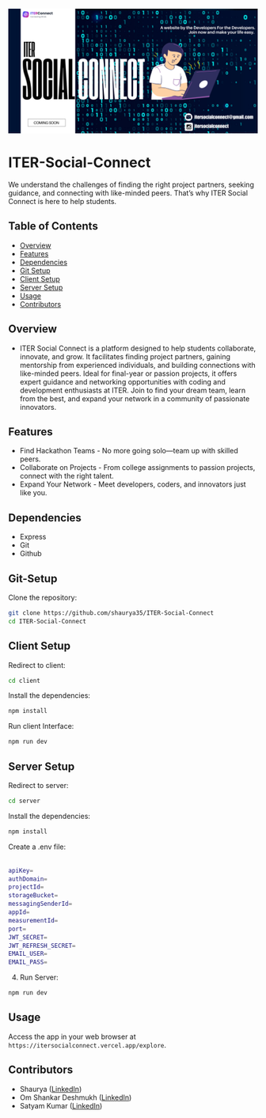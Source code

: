 ![Example Image](server/views/banner.png)

# ITER-Social-Connect

We understand the challenges of finding the right project partners, seeking guidance, and connecting with like-minded peers. That’s why ITER Social Connect is here to help students.

## Table of Contents

- [Overview](#Overview)
- [Features](#features)
- [Dependencies](#dependencies)
- [Git Setup](#Git-Setup)
- [Client Setup](#Client-Setup)
- [Server Setup](#Server-Setup)
- [Usage](#usage)
- [Contributors](#contributors)

## Overview

- ITER Social Connect is a platform designed to help students collaborate, innovate, and grow. It facilitates finding project partners, gaining mentorship from experienced individuals, and building connections with like-minded peers. Ideal for final-year or passion projects, it offers expert guidance and networking opportunities with coding and development enthusiasts at ITER. Join to find your dream team, learn from the best, and expand your network in a community of passionate innovators.

## Features

- ⁠Find Hackathon Teams - No more going solo—team up with skilled peers.
- ⁠Collaborate on Projects - From college assignments to passion projects, connect with the right talent.
- ⁠Expand Your Network - Meet developers, coders, and innovators just like you.

## Dependencies

- Express
- Git
- Github

## Git-Setup

Clone the repository:

```bash
git clone https://github.com/shaurya35/ITER-Social-Connect
cd ITER-Social-Connect
```
## Client Setup

Redirect to client:

```bash
cd client
```

Install the dependencies:
```bash
npm install
```

Run client Interface:
```bash
npm run dev
```
## Server Setup

Redirect to server:

```bash
cd server
```

Install the dependencies:
```bash
npm install
```

Create a .env file:
```bash

apiKey=
authDomain=
projectId=
storageBucket=
messagingSenderId=
appId=
measurementId=
port=
JWT_SECRET= 
JWT_REFRESH_SECRET=
EMAIL_USER=
EMAIL_PASS=
```

4. Run Server:
```bash
npm run dev
```

## Usage

Access the app in your web browser at `https://itersocialconnect.vercel.app/explore`.

## Contributors

- Shaurya ([LinkedIn](https://www.linkedin.com/in/shaurya--jha/))
- Om Shankar Deshmukh ([LinkedIn](https://www.linkedin.com/in/om-shankar-deshmukh-7431b9245/))
- Satyam Kumar ([LinkedIn](https://www.linkedin.com/in/satyamkumar1018/))
